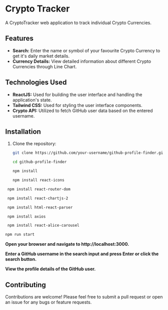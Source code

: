 # Crypto Tracker

A CryptoTracker web application to track individual Crypto Currencies.

## Features

- **Search:** Enter the name or symbol of your favourite Crypto Currency to get it's daily market details.
- **Currency Details:** View detailed information about different Crypto Currencies through Line Chart.

## Technologies Used

- **ReactJS:** Used for building the user interface and handling the application's state.
- **Tailwind CSS:** Used for styling the user interface components.
- **Crypto API:** Utilized to fetch GitHub user data based on the entered username.

## Installation

1. Clone the repository:

   ```bash
   git clone https://github.com/your-username/github-profile-finder.git
   ```

    ```bash
    cd github-profile-finder
     ```

   ```bash
   npm install
   ```
   
   ```bash
   npm install react-icons
   ```

  ```bash
   npm install react-router-dom
   ```

  ```bash
   npm install react-chartjs-2
   ```

  ```bash
   npm install html-react-parser
   ```

  ```bash
   npm install axios
   ```

  ```bash
   npm install react-alice-carousel
   ```

   ```bash
   npm run start
   ```
   

**Open your browser and navigate to http://localhost:3000.**

**Enter a GitHub username in the search input and press Enter or click the search button.**

**View the profile details of the GitHub user.**

## Contributing

Contributions are welcome! Please feel free to submit a pull request or open an issue for any bugs or feature requests.

